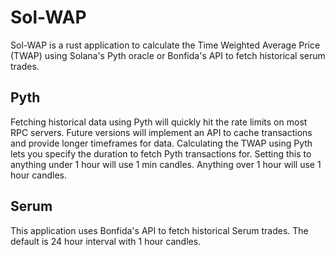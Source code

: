 # Sol-WAP

Sol-WAP is a rust application to calculate the Time Weighted Average Price (TWAP) using Solana's Pyth oracle or Bonfida's API to fetch historical serum trades. 
## Pyth
Fetching historical data using Pyth will quickly hit the rate limits on most RPC servers. Future versions will implement an API to cache transactions and provide longer timeframes for data.
Calculating the TWAP using Pyth lets you specify the duration to fetch Pyth transactions for. Setting this to anything under 1 hour will use 1 min candles. Anything over 1 hour will use 1 hour candles.
## Serum
This application uses Bonfida's API to fetch historical Serum trades. The default is 24 hour interval with 1 hour candles.